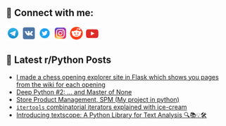 ## 🔎 Connect with me:
[<img src="https://github.com/bullbesh/bullbesh/blob/main/images/Telegram.png" width="32" height="32" />](https://t.me/bullbesh)
[<img src="https://github.com/bullbesh/bullbesh/blob/main/images/VK.png" width="32" height="32" />](https://vk.com/bullbesh)
[<img src="https://github.com/bullbesh/bullbesh/blob/main/images/Twitter.png" width="32" height="32" />](https://twitter.com/bullbesh1)
[<img src="https://github.com/bullbesh/bullbesh/blob/main/images/Instagram.png" width="32" height="32" />](https://www.instagram.com/bullbesh)
[<img src="https://github.com/bullbesh/bullbesh/blob/main/images/Reddit.png" width="32" height="32" />](https://www.reddit.com/user/bullbesh)
[<img src="https://github.com/bullbesh/bullbesh/blob/main/images/YouTube.png" width="32" height="32" />](https://www.youtube.com/channel/UCtfjRs6uzgq5mfm8S06WTcg)

## 📕 Latest r/Python Posts
<!-- BLOG-POST-LIST:START -->
- [I made a chess opening explorer site in Flask which shows you pages from the wiki for each opening](https://www.reddit.com/r/Python/comments/1ealzuv/i_made_a_chess_opening_explorer_site_in_flask/)
- [Deep Python #2: ... and Master of None](https://www.reddit.com/r/Python/comments/1eajldn/deep_python_2_and_master_of_none/)
- [Store Product Management, SPM &lpar;My project in python&rpar;](https://www.reddit.com/r/Python/comments/1eae015/store_product_management_spm_my_project_in_python/)
- [`itertools` combinatorial iterators explained with ice-cream](https://www.reddit.com/r/Python/comments/1eaarah/itertools_combinatorial_iterators_explained_with/)
- [Introducing textscope: A Python Library for Text Analysis 🔍📚💡🛠️](https://www.reddit.com/r/Python/comments/1eaanlr/introducing_textscope_a_python_library_for_text/)
<!-- BLOG-POST-LIST:END -->
